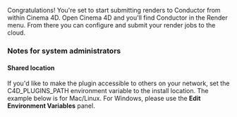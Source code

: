 Congratulations! You're set to start submitting renders to Conductor from within Cinema 4D. Open Cinema 4D and you'll find Conductor in the Render menu. From there you can configure and submit your render jobs to the cloud.

### Notes for system administrators

#### Shared location
If you'd like to make the plugin accessible to others on your network, set the C4D_PLUGINS_PATH environment variable to the install location. The example below is for Mac/Linux. For Windows, please use the **Edit Environment Variables** panel.